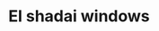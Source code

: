---
title: "El shadai windows"
url: /route-nationale-descahos/el-shadai-windows/
shop: Eisenwaren
---